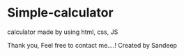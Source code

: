 # Simple-calculator
calculator made by using html, css, JS


Thank you, Feel free to contact me....!
Created by Sandeep
